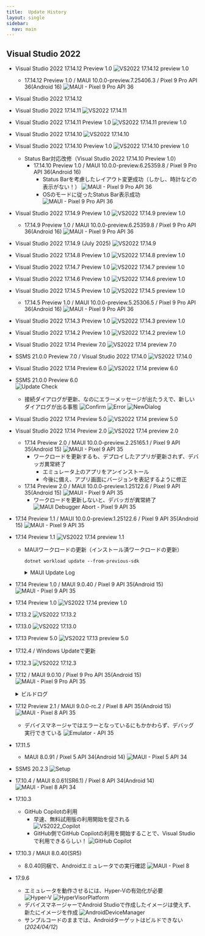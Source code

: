 ```yaml
---
title:  Update History
layout: single
sidebar:
  nav: main
---
```

##  Visual Studio 2022
  - Visual Studio 2022 17.14.12 Preview 1.0
    ![VS2022 17.14.12 preview 1.0](/images/VisualStudio/20250816_Update_VS2022_17.14.12_Preview1.0.png)
    - 17.14.12 Preview 1.0 / MAUI 10.0.0-preview.7.25406.3 / Pixel 9 Pro API 36(Android 16)
      ![MAUI - Pixel 9 Pro API 36](/images/VisualStudio/20250816_VS2022_17.14.12_Preview1.0_MAUI10.0.0preview7_Android16.png)
  - Visual Studio 2022 17.14.12
  - Visual Studio 2022 17.14.11
    ![VS2022 17.14.11](/images/VisualStudio/20250809_Update_VS2022_17.14.11.png)
  - Visual Studio 2022 17.14.11 Preview 1.0
    ![VS2022 17.14.11 preview 1.0](/images/VisualStudio/20250807_Update_VS2022_17.14.11_Preview1.0.png)
  - Visual Studio 2022 17.14.10
    ![VS2022 17.14.10](/images/VisualStudio/20250802_Update_VS2022_17.14.10.png)
  - Visual Studio 2022 17.14.10 Preview 1.0
    ![VS2022 17.14.10 preview 1.0](/images/VisualStudio/20250802_Update_VS2022_17.14.10_Preview1.0.png)
    - Status Bar対応改修（Visual Studio 2022 17.14.10 Preview 1.0）
      - 17.14.10 Preview 1.0 / MAUI 10.0.0-preview.6.25359.8 / Pixel 9 Pro API 36(Android 16)
        - Status Barを考慮したレイアウト変更成功（しかし、時計などの表示がない！）
          ![MAUI - Pixel 9 Pro API 36](/images/VisualStudio/20250802_VS2022_17.14.10_Preview1.0_MAUI10.0.0preview6_Android16.png)
        - OSのモードに従ったStatus Bar表示成功
          ![MAUI - Pixel 9 Pro API 36](/images/VisualStudio/20250802_VS2022_17.14.10_Preview1.0_MAUI10.0.0preview6_Android16_2.png)
  - Visual Studio 2022 17.14.9 Preview 1.0
    ![VS2022 17.14.9 preview 1.0](/images/VisualStudio/20250727_Update_VS2022_17.14.9_Preview1.0.png)
    - 17.14.9 Preview 1.0 / MAUI 10.0.0-preview.6.25359.8 / Pixel 9 Pro API 36(Android 16)
      ![MAUI - Pixel 9 Pro API 36](/images/VisualStudio/20250727_VS2022_17.14.9_Preview1.0_MAUI10.0.0preview6_Android16.png)
  - Visual Studio 2022 17.14.9 (July 2025)
    ![VS2022 17.14.9](/images/VisualStudio/20250716_Update_VS2022_17.14.9.png)
  - Visual Studio 2022 17.14.8 Preview 1.0
    ![VS2022 17.14.8 preview 1.0](/images/VisualStudio/20250712_Update_VS2022_17.14.8_Preview1.0.png)
  - Visual Studio 2022 17.14.7 Preview 1.0
    ![VS2022 17.14.7 preview 1.0](/images/VisualStudio/20250624_Update_VS2022_17.14.7_Preview1.0.png)
  - Visual Studio 2022 17.14.6 Preview 1.0
    ![VS2022 17.14.6 preview 1.0](/images/VisualStudio/20250621_Update_VS2022_17.14.6_Preview1.0.png)
  - Visual Studio 2022 17.14.5 Preview 1.0
    ![VS2022 17.14.5 preview 1.0](/images/VisualStudio/20250611_Update_VS2022_17.14.5_Preview1.0.png)
    - 17.14.5 Preview 1.0 / MAUI 10.0.0-preview.5.25306.5 / Pixel 9 Pro API 36(Android 16)
      ![MAUI - Pixel 9 Pro API 36](/images/VisualStudio/20250612_VS2022_17.14.5_Preview1.0_MAUI10.0.0preview5_Android16.png)
  - Visual Studio 2022 17.14.3 Preview 1.0
    ![VS2022 17.14.3 preview 1.0](/images/VisualStudio/20250529_Update_VS2022_17.14.3_Preview1.0.png)
  - Visual Studio 2022 17.14.2 Preview 1.0
    ![VS2022 17.14.2 preview 1.0](/images/VisualStudio/20250525_Update_VS2022_17.14.2_Preview1.0.png)
  - Visual Studio 2022 17.14 Preview 7.0
    ![VS2022 17.14 preview 7.0](/images/VisualStudio/20250517_Update_VS2022_17.14_Preview7.0.png)
  - SSMS 21.0.0 Preview 7.0 / Visual Studio 2022 17.14.0
    ![VS2022 17.14.0](/images/VisualStudio/20250514_Update_VS2022_17.14_SSMS21.0.0_Preview7.0.png)
  - Visual Studio 2022 17.14 Preview 6.0
    ![VS2022 17.14 preview 6.0](/images/VisualStudio/20250510_Update_VS2022_17.14_Preview6.0.png)
  - SSMS 21.0.0 Preview 6.0 <BR />
    ![Update Check](/images/Database/20250423_SSMS21.0.0_Preview6.0.png)
    - 接続ダイアログが更新、なのにエラーメッセージが出たうえで、新しいダイアログが出る事態
      ![Confirm](/images/Database/20250427_SSMS21.0.0_Preview6.0_Confirm.png)
      ![Error](/images/Database/20250427_SSMS21.0.0_Preview6.0_Error.png)
      ![NewDialog](/images/Database/20250427_SSMS21.0.0_Preview6.0_New_ConnectionDialog.png)
  - Visual Studio 2022 17.14 Preview 5.0
    ![VS2022 17.14 preview 5.0](/images/VisualStudio/20250501_Update_VS2022_17.14_Preview5.0.png)
  - Visual Studio 2022 17.14 Preview 2.0
    ![VS2022 17.14 preview 2.0](/images/VisualStudio/20250313_Update_VS2022_17.14_Preview2.0.png)
    - 17.14 Preview 2.0 / MAUI 10.0.0-preview.2.25165.1 / Pixel 9 API 35(Android 15)
      ![MAUI - Pixel 9 API 35](/images/VisualStudio/20250324_VS2022_17.14_Preview2.0_MAUI10.0.0preview2_Android15.png)
      - ワークロードを更新するも、デプロイしたアプリが更新されず、デバッガ異常終了
        - エミュレータ上のアプリをアンインストール
        - 今後に備え、アプリ画面にバージョンを表記するように修正
    - 17.14 Preview 2.0 / MAUI 10.0.0-preview.1.25122.6 / Pixel 9 API 35(Android 15)
      ![MAUI - Pixel 9 API 35](/images/VisualStudio/20250313_VS2022_17.14_Preview2.0_MAUI10.0.0preview1_Android15.png)
      - ワークロードを更新しないと、デバッガが異常終了
        ![MAUI Debugger Abort - Pixel 9 API 35](/images/VisualStudio/20250313_VS2022_17.14_Preview2.0_MAUI10.0.0preview1_Android15_NG.png)
  - 17.14 Preview 1.1 / MAUI 10.0.0-preview.1.25122.6 / Pixel 9 API 35(Android 15)
    ![MAUI - Pixel 9 API 35](/images/VisualStudio/20250227_VS2022_17.14_Preview1.1_MAUI10.0.0preview1_Android15.png)
  - 17.14 Preview 1.1
    ![VS2022 17.14 preview 1.1](/images/VisualStudio/20250227_Update_VS2022_17.14_Preview1.1.png)
    - MAUIワークロードの更新（インストール済ワークロードの更新）
      ```
      dotnet workload update --from-previous-sdk
      ```
      <details>
      <summary>
      MAUI Update Log
      </summary>

      ```

      .NET 10.0 へようこそ!
      ---------------------
      SDK バージョン: 10.0.100-preview.1.25120.13

      テレメトリ
      ---------
      .NET ツールは、エクスペリエンスの向上のために利用状況データを収集します。データは Microsoft によって収集され、コミュニティと共有されます。テレメトリをオプトアウトするには、好みのシェルを使用して、DOTNET_CLI_TELEMETRY_OPTOUT 環境変数を '1' または 'true' に設定できます。

      .NET CLI ツールのテレメトリの詳細をご覧ください: https://aka.ms/dotnet-cli-telemetry

      ----------------
      ASP.NET Core HTTPS 開発証明書をインストールしました。
      証明書を信頼するには、'dotnet dev-certs https --trust' を実行します
      HTTPS の詳細情報: https://aka.ms/dotnet-https

      ----------------
      最初のアプリを作成するには、https://aka.ms/dotnet-hello-world を参照してください
      最新情報については、https://aka.ms/dotnet-whats-new を参照してください
      ドキュメントを探すには、https://aka.ms/dotnet-docs を参照してください
      GitHub で問題の報告とソースの検索を行うには、https://github.com/dotnet/core を参照してください
      'dotnet --help' を使用して使用可能なコマンドを確認するか、https://aka.ms/dotnet-cli にアクセスしてください
      --------------------------------------------------------------------------------------

      広告マニフェスト microsoft.net.workload.emscripten.net7 を更新しました。
      広告マニフェスト microsoft.net.sdk.maui を更新しました。
      広告マニフェスト microsoft.net.workload.emscripten.net6 を更新しました。
      広告マニフェスト microsoft.net.sdk.android を更新しました。
      広告マニフェスト microsoft.net.workload.emscripten.current を更新しました。
      広告マニフェスト microsoft.net.workload.mono.toolchain.current を更新しました。
      広告マニフェスト microsoft.net.workload.emscripten.net9 を更新しました。
      広告マニフェスト microsoft.net.sdk.macos を更新しました。
      広告マニフェスト microsoft.net.workload.mono.toolchain.net7 を更新しました。
      広告マニフェスト microsoft.net.sdk.maccatalyst を更新しました。
      広告マニフェスト microsoft.net.workload.mono.toolchain.net9 を更新しました。
      広告マニフェスト microsoft.net.workload.mono.toolchain.net6 を更新しました。
      広告マニフェスト microsoft.net.sdk.ios を更新しました。
      広告マニフェスト microsoft.net.sdk.tvos を更新しました。
      広告マニフェスト microsoft.net.workload.emscripten.net8 を更新しました。
      広告マニフェスト microsoft.net.sdk.aspire を更新しました。
      広告マニフェスト microsoft.net.workload.mono.toolchain.net8 を更新しました。
      Downloading microsoft.net.sdk.android.manifest-10.0.100-preview.1.msi.x64 (35.99.0-preview.1.140)
      microsoft.net.sdk.android.manifest-10.0.100-preview.1.msi.x64 をインストールしています ..... Done
      Downloading microsoft.net.sdk.ios.manifest-10.0.100-preview.1.msi.x64 (18.2.10322-net10-p1)
      microsoft.net.sdk.ios.manifest-10.0.100-preview.1.msi.x64 をインストールしています .... Done
      Downloading microsoft.net.sdk.maccatalyst.manifest-10.0.100-preview.1.msi.x64 (18.2.10322-net10-p1)
      microsoft.net.sdk.maccatalyst.manifest-10.0.100-preview.1.msi.x64 をインストールしています ..... Done
      Downloading microsoft.net.sdk.macos.manifest-10.0.100-preview.1.msi.x64 (15.2.10322-net10-p1)
      microsoft.net.sdk.macos.manifest-10.0.100-preview.1.msi.x64 をインストールしています ..... Done
      Downloading microsoft.net.sdk.maui.manifest-10.0.100-preview.1.msi.x64 (10.0.0-preview.1.25122.6)
      microsoft.net.sdk.maui.manifest-10.0.100-preview.1.msi.x64 をインストールしています ..... Done
      Downloading microsoft.net.sdk.tvos.manifest-10.0.100-preview.1.msi.x64 (18.2.10322-net10-p1)
      microsoft.net.sdk.tvos.manifest-10.0.100-preview.1.msi.x64 をインストールしています ..... Done
      Downloading Microsoft.Android.Sdk.Windows.Msi.x64 (35.99.0-preview.1.140)
      Microsoft.Android.Sdk.Windows.Msi.x64 をインストールしています ................ Done
      Downloading Microsoft.Android.Ref.35.Msi.x64 (35.99.0-preview.1.140)
      Microsoft.Android.Ref.35.Msi.x64 をインストールしています ...... Done
      Downloading Microsoft.Android.Runtime.Mono.35.android-arm.Msi.x64 (35.99.0-preview.1.140)
      Microsoft.Android.Runtime.Mono.35.android-arm.Msi.x64 をインストールしています ....... Done
      Downloading Microsoft.Android.Runtime.Mono.35.android-arm64.Msi.x64 (35.99.0-preview.1.140)
      Microsoft.Android.Runtime.Mono.35.android-arm64.Msi.x64 をインストールしています ....... Done
      Downloading Microsoft.Android.Runtime.Mono.35.android-x86.Msi.x64 (35.99.0-preview.1.140)
      Microsoft.Android.Runtime.Mono.35.android-x86.Msi.x64 をインストールしています ....... Done
      Downloading Microsoft.Android.Runtime.Mono.35.android-x64.Msi.x64 (35.99.0-preview.1.140)
      Microsoft.Android.Runtime.Mono.35.android-x64.Msi.x64 をインストールしています ...... Done
      Downloading Microsoft.Android.Templates.Msi.x64 (35.99.0-preview.1.140)
      Microsoft.Android.Templates.Msi.x64 をインストールしています ..... Done
      Downloading Microsoft.NETCore.App.Runtime.Mono.android-arm.Msi.x64 (9.0.0)
      Microsoft.NETCore.App.Runtime.Mono.android-arm.Msi.x64 をインストールしています ........ Done
      Downloading Microsoft.NETCore.App.Runtime.Mono.android-arm64.Msi.x64 (9.0.0)
      Microsoft.NETCore.App.Runtime.Mono.android-arm64.Msi.x64 をインストールしています ......... Done
      Downloading Microsoft.NETCore.App.Runtime.Mono.android-x64.Msi.x64 (9.0.0)
      Microsoft.NETCore.App.Runtime.Mono.android-x64.Msi.x64 をインストールしています ........ Done
      Downloading Microsoft.NETCore.App.Runtime.Mono.android-x86.Msi.x64 (9.0.0)
      Microsoft.NETCore.App.Runtime.Mono.android-x86.Msi.x64 をインストールしています ........ Done
      Downloading Microsoft.NET.Runtime.MonoAOTCompiler.Task.Msi.x64 (9.0.0)
      Microsoft.NET.Runtime.MonoAOTCompiler.Task.Msi.x64 をインストールしています ..... Done
      Downloading Microsoft.NET.Runtime.MonoTargets.Sdk.Msi.x64 (9.0.0)
      Microsoft.NET.Runtime.MonoTargets.Sdk.Msi.x64 をインストールしています ..... Done
      Downloading Microsoft.NETCore.App.Runtime.AOT.win-x64.Cross.android-x86.Msi.x64 (9.0.0)
      Microsoft.NETCore.App.Runtime.AOT.win-x64.Cross.android-x86.Msi.x64 をインストールしています ........ Done
      Downloading Microsoft.NETCore.App.Runtime.AOT.win-x64.Cross.android-x64.Msi.x64 (9.0.0)
      Microsoft.NETCore.App.Runtime.AOT.win-x64.Cross.android-x64.Msi.x64 をインストールしています ....... Done
      Downloading Microsoft.NETCore.App.Runtime.AOT.win-x64.Cross.android-arm.Msi.x64 (9.0.0)
      Microsoft.NETCore.App.Runtime.AOT.win-x64.Cross.android-arm.Msi.x64 をインストールしています ....... Done
      Downloading Microsoft.NETCore.App.Runtime.AOT.win-x64.Cross.android-arm64.Msi.x64 (9.0.0)
      Microsoft.NETCore.App.Runtime.AOT.win-x64.Cross.android-arm64.Msi.x64 をインストールしています ....... Done
      Downloading Microsoft.NETCore.App.Runtime.Mono.android-arm.Msi.x64 (10.0.0-preview.1.25080.5)
      Microsoft.NETCore.App.Runtime.Mono.android-arm.Msi.x64 をインストールしています ......... Done
      Downloading Microsoft.NETCore.App.Runtime.Mono.android-arm64.Msi.x64 (10.0.0-preview.1.25080.5)
      Microsoft.NETCore.App.Runtime.Mono.android-arm64.Msi.x64 をインストールしています ......... Done
      Downloading Microsoft.NETCore.App.Runtime.Mono.android-x64.Msi.x64 (10.0.0-preview.1.25080.5)
      Microsoft.NETCore.App.Runtime.Mono.android-x64.Msi.x64 をインストールしています ......... Done
      Downloading Microsoft.NETCore.App.Runtime.Mono.android-x86.Msi.x64 (10.0.0-preview.1.25080.5)
      Microsoft.NETCore.App.Runtime.Mono.android-x86.Msi.x64 をインストールしています ........ Done
      Downloading Microsoft.NET.Runtime.MonoAOTCompiler.Task.Msi.x64 (10.0.0-preview.1.25080.5)
      Microsoft.NET.Runtime.MonoAOTCompiler.Task.Msi.x64 をインストールしています ..... Done
      Downloading Microsoft.NET.Runtime.MonoTargets.Sdk.Msi.x64 (10.0.0-preview.1.25080.5)
      Microsoft.NET.Runtime.MonoTargets.Sdk.Msi.x64 をインストールしています ..... Done
      Downloading Microsoft.NETCore.App.Runtime.AOT.win-x64.Cross.android-x86.Msi.x64 (10.0.0-preview.1.25080.5)
      Microsoft.NETCore.App.Runtime.AOT.win-x64.Cross.android-x86.Msi.x64 をインストールしています ....... Done
      Downloading Microsoft.NETCore.App.Runtime.AOT.win-x64.Cross.android-x64.Msi.x64 (10.0.0-preview.1.25080.5)
      Microsoft.NETCore.App.Runtime.AOT.win-x64.Cross.android-x64.Msi.x64 をインストールしています ....... Done
      Downloading Microsoft.NETCore.App.Runtime.AOT.win-x64.Cross.android-arm.Msi.x64 (10.0.0-preview.1.25080.5)
      Microsoft.NETCore.App.Runtime.AOT.win-x64.Cross.android-arm.Msi.x64 をインストールしています ....... Done
      Downloading Microsoft.NETCore.App.Runtime.AOT.win-x64.Cross.android-arm64.Msi.x64 (10.0.0-preview.1.25080.5)
      Microsoft.NETCore.App.Runtime.AOT.win-x64.Cross.android-arm64.Msi.x64 をインストールしています ....... Done
      Downloading Microsoft.iOS.Sdk.net10.0_18.2.Msi.x64 (18.2.10322-net10-p1)
      Microsoft.iOS.Sdk.net10.0_18.2.Msi.x64 をインストールしています ......... Done
      Downloading Microsoft.iOS.Sdk.net8.0_18.0.Msi.x64 (18.0.8314)
      Microsoft.iOS.Sdk.net8.0_18.0.Msi.x64 をインストールしています ........ Done
      Downloading Microsoft.iOS.Windows.Sdk.net10.0_18.2.Msi.x64 (18.2.10322-net10-p1)
      Microsoft.iOS.Windows.Sdk.net10.0_18.2.Msi.x64 をインストールしています ........ Done
      Downloading Microsoft.iOS.Windows.Sdk.net8.0_18.0.Msi.x64 (18.0.8314)
      Microsoft.iOS.Windows.Sdk.net8.0_18.0.Msi.x64 をインストールしています ......... Done
      Downloading Microsoft.iOS.Ref.net10.0_18.2.Msi.x64 (18.2.10322-net10-p1)
      Microsoft.iOS.Ref.net10.0_18.2.Msi.x64 をインストールしています ..... Done
      Downloading Microsoft.iOS.Runtime.ios-arm64.net10.0_18.2.Msi.x64 (18.2.10322-net10-p1)
      Microsoft.iOS.Runtime.ios-arm64.net10.0_18.2.Msi.x64 をインストールしています ....... Done
      Downloading Microsoft.iOS.Runtime.iossimulator-x64.net10.0_18.2.Msi.x64 (18.2.10322-net10-p1)
      Microsoft.iOS.Runtime.iossimulator-x64.net10.0_18.2.Msi.x64 をインストールしています ....... Done
      Downloading Microsoft.iOS.Runtime.iossimulator-arm64.net10.0_18.2.Msi.x64 (18.2.10322-net10-p1)
      Microsoft.iOS.Runtime.iossimulator-arm64.net10.0_18.2.Msi.x64 をインストールしています ....... Done
      Downloading Microsoft.iOS.Templates.Msi.x64 (18.2.10322-net10-p1)
      Microsoft.iOS.Templates.Msi.x64 をインストールしています ..... Done
      Downloading Microsoft.NETCore.App.Runtime.Mono.ios-arm64.Msi.x64 (10.0.0-preview.1.25080.5)
      Microsoft.NETCore.App.Runtime.Mono.ios-arm64.Msi.x64 をインストールしています ......... Done
      Downloading Microsoft.NETCore.App.Runtime.Mono.iossimulator-arm64.Msi.x64 (10.0.0-preview.1.25080.5)
      Microsoft.NETCore.App.Runtime.Mono.iossimulator-arm64.Msi.x64 をインストールしています ......... Done
      Downloading Microsoft.NETCore.App.Runtime.Mono.iossimulator-x64.Msi.x64 (10.0.0-preview.1.25080.5)
      Microsoft.NETCore.App.Runtime.Mono.iossimulator-x64.Msi.x64 をインストールしています ......... Done
      Downloading Microsoft.NETCore.App.Runtime.Mono.ios-arm64.Msi.x64 (8.0.8)
      Microsoft.NETCore.App.Runtime.Mono.ios-arm64.Msi.x64 をインストールしています .......... Done
      Downloading Microsoft.NETCore.App.Runtime.Mono.iossimulator-arm64.Msi.x64 (8.0.8)
      Microsoft.NETCore.App.Runtime.Mono.iossimulator-arm64.Msi.x64 をインストールしています ........... Done
      Downloading Microsoft.NETCore.App.Runtime.Mono.iossimulator-x64.Msi.x64 (8.0.8)
      Microsoft.NETCore.App.Runtime.Mono.iossimulator-x64.Msi.x64 をインストールしています ......... Done
      Downloading Microsoft.NET.Runtime.MonoAOTCompiler.Task.Msi.x64 (8.0.8)
      Microsoft.NET.Runtime.MonoAOTCompiler.Task.Msi.x64 をインストールしています ..... Done
      Downloading Microsoft.NET.Runtime.MonoTargets.Sdk.Msi.x64 (8.0.8)
      Microsoft.NET.Runtime.MonoTargets.Sdk.Msi.x64 をインストールしています ..... Done
      Downloading Microsoft.MacCatalyst.Sdk.net10.0_18.2.Msi.x64 (18.2.10322-net10-p1)
      Microsoft.MacCatalyst.Sdk.net10.0_18.2.Msi.x64 をインストールしています ...... Done
      Downloading Microsoft.MacCatalyst.Sdk.net8.0_18.0.Msi.x64 (18.0.8314)
      Microsoft.MacCatalyst.Sdk.net8.0_18.0.Msi.x64 をインストールしています ...... Done
      Downloading Microsoft.MacCatalyst.Ref.net10.0_18.2.Msi.x64 (18.2.10322-net10-p1)
      Microsoft.MacCatalyst.Ref.net10.0_18.2.Msi.x64 をインストールしています ..... Done
      Downloading Microsoft.MacCatalyst.Runtime.maccatalyst-x64.net10.0_18.2.Msi.x64 (18.2.10322-net10-p1)
      Microsoft.MacCatalyst.Runtime.maccatalyst-x64.net10.0_18.2.Msi.x64 をインストールしています ...... Done
      Downloading Microsoft.MacCatalyst.Runtime.maccatalyst-arm64.net10.0_18.2.Msi.x64 (18.2.10322-net10-p1)
      Microsoft.MacCatalyst.Runtime.maccatalyst-arm64.net10.0_18.2.Msi.x64 をインストールしています ....... Done
      Downloading Microsoft.MacCatalyst.Templates.Msi.x64 (18.2.10322-net10-p1)
      Microsoft.MacCatalyst.Templates.Msi.x64 をインストールしています .... Done
      Downloading Microsoft.NETCore.App.Runtime.Mono.maccatalyst-arm64.Msi.x64 (10.0.0-preview.1.25080.5)
      Microsoft.NETCore.App.Runtime.Mono.maccatalyst-arm64.Msi.x64 をインストールしています ......... Done
      Downloading Microsoft.NETCore.App.Runtime.Mono.maccatalyst-x64.Msi.x64 (10.0.0-preview.1.25080.5)
      Microsoft.NETCore.App.Runtime.Mono.maccatalyst-x64.Msi.x64 をインストールしています ......... Done
      Downloading Microsoft.NETCore.App.Runtime.Mono.maccatalyst-arm64.Msi.x64 (8.0.8)
      Microsoft.NETCore.App.Runtime.Mono.maccatalyst-arm64.Msi.x64 をインストールしています ......... Done
      Downloading Microsoft.NETCore.App.Runtime.Mono.maccatalyst-x64.Msi.x64 (8.0.8)
      Microsoft.NETCore.App.Runtime.Mono.maccatalyst-x64.Msi.x64 をインストールしています .......... Done
      Downloading Microsoft.Maui.Graphics.Win2D.WinUI.Desktop.Msi.x64 (10.0.0-preview.1.25122.6)
      Microsoft.Maui.Graphics.Win2D.WinUI.Desktop.Msi.x64 をインストールしています ..... Done
      Downloading Microsoft.AspNetCore.Components.WebView.Maui.Msi.x64 (10.0.0-preview.1.25122.6)
      Microsoft.AspNetCore.Components.WebView.Maui.Msi.x64 をインストールしています ..... Done
      Downloading Microsoft.Maui.Sdk.Msi.x64 (10.0.0-preview.1.25122.6)
      Microsoft.Maui.Sdk.Msi.x64 をインストールしています ..... Done
      Downloading Microsoft.Maui.Sdk.Msi.x64 (9.0.0)
      Microsoft.Maui.Sdk.Msi.x64 をインストールしています ..... Done
      Downloading Microsoft.Maui.Graphics.Msi.x64 (10.0.0-preview.1.25122.6)
      Microsoft.Maui.Graphics.Msi.x64 をインストールしています ..... Done
      Downloading Microsoft.Maui.Resizetizer.Msi.x64 (10.0.0-preview.1.25122.6)
      Microsoft.Maui.Resizetizer.Msi.x64 をインストールしています ...... Done
      Downloading Microsoft.Maui.Templates.net10.Msi.x64 (10.0.0-preview.1.25122.6)
      Microsoft.Maui.Templates.net10.Msi.x64 をインストールしています ..... Done
      Downloading Microsoft.Maui.Templates.net9.Msi.x64 (9.0.0)
      Microsoft.Maui.Templates.net9.Msi.x64 をインストールしています ..... Done
      Downloading Microsoft.Maui.Core.Msi.x64 (10.0.0-preview.1.25122.6)
      Microsoft.Maui.Core.Msi.x64 をインストールしています ..... Done
      Downloading Microsoft.Maui.Controls.Msi.x64 (10.0.0-preview.1.25122.6)
      Microsoft.Maui.Controls.Msi.x64 をインストールしています ..... Done
      Downloading Microsoft.Maui.Controls.Build.Tasks.Msi.x64 (10.0.0-preview.1.25122.6)
      Microsoft.Maui.Controls.Build.Tasks.Msi.x64 をインストールしています ..... Done
      Downloading Microsoft.Maui.Controls.Core.Msi.x64 (10.0.0-preview.1.25122.6)
      Microsoft.Maui.Controls.Core.Msi.x64 をインストールしています ..... Done
      Downloading Microsoft.Maui.Controls.Xaml.Msi.x64 (10.0.0-preview.1.25122.6)
      Microsoft.Maui.Controls.Xaml.Msi.x64 をインストールしています ..... Done
      Downloading Microsoft.Maui.Controls.Compatibility.Msi.x64 (10.0.0-preview.1.25122.6)
      Microsoft.Maui.Controls.Compatibility.Msi.x64 をインストールしています ..... Done
      Downloading Microsoft.Maui.Essentials.Msi.x64 (10.0.0-preview.1.25122.6)
      Microsoft.Maui.Essentials.Msi.x64 をインストールしています ..... Done
      Microsoft.NET.Sdk.iOS.Manifest-9.0.100.Msi.x64 を削除しています ..... Done
      Microsoft.NET.Sdk.MacCatalyst.Manifest-9.0.100.Msi.x64 を削除しています ..... Done
      Microsoft.NET.Sdk.macOS.Manifest-9.0.100.Msi.x64 を削除しています ..... Done
      Microsoft.NET.Sdk.tvOS.Manifest-9.0.100.Msi.x64 を削除しています ..... Done
      Microsoft.Android.Ref.35.Msi.x64 を削除しています ..... Done
      Microsoft.Android.Ref.35.Msi.x64 を削除しています ..... Done
      Microsoft.Android.Runtime.35.android-arm.Msi.x64 を削除しています ..... Done
      Microsoft.Android.Runtime.35.android-arm64.Msi.x64 を削除しています ..... Done
      Microsoft.Android.Runtime.35.android-x64.Msi.x64 を削除しています ..... Done
      Microsoft.Android.Runtime.35.android-x86.Msi.x64 を削除しています ..... Done
      Microsoft.Android.Runtime.Mono.35.android-arm.Msi.x64 を削除しています ..... Done
      Microsoft.Android.Runtime.Mono.35.android-arm64.Msi.x64 を削除しています ..... Done
      Microsoft.Android.Runtime.Mono.35.android-x64.Msi.x64 を削除しています ..... Done
      Microsoft.Android.Runtime.Mono.35.android-x86.Msi.x64 を削除しています ..... Done
      Microsoft.Android.Sdk.Windows.Msi.x64 を削除しています ......... Done
      Microsoft.Android.Sdk.Windows.Msi.x64 を削除しています .......... Done
      Microsoft.Android.Sdk.Windows.Msi.x64 を削除しています ........ Done
      Microsoft.Android.Templates.Msi.x64 を削除しています ..... Done
      Microsoft.Android.Templates.Msi.x64 を削除しています ..... Done
      Microsoft.AspNetCore.Components.WebView.Maui.Msi.x64 を削除しています ..... Done
      Microsoft.iOS.Ref.net10.0_18.2.Msi.x64 を削除しています ..... Done
      Microsoft.iOS.Ref.net9.0_18.2.Msi.x64 を削除しています ..... Done
      Microsoft.iOS.Runtime.ios-arm64.net10.0_18.2.Msi.x64 を削除しています ..... Done
      Microsoft.iOS.Runtime.ios-arm64.net9.0_18.2.Msi.x64 を削除しています ..... Done
      Microsoft.iOS.Runtime.iossimulator-arm64.net10.0_18.2.Msi.x64 を削除しています ..... Done
      Microsoft.iOS.Runtime.iossimulator-arm64.net9.0_18.2.Msi.x64 を削除しています ..... Done
      Microsoft.iOS.Runtime.iossimulator-x64.net10.0_18.2.Msi.x64 を削除しています ..... Done
      Microsoft.iOS.Runtime.iossimulator-x64.net9.0_18.2.Msi.x64 を削除しています ..... Done
      Microsoft.iOS.Sdk.net10.0_18.2.Msi.x64 を削除しています ....... Done
      Microsoft.iOS.Sdk.net8.0_18.0.Msi.x64 を削除しています ....... Done
      Microsoft.iOS.Sdk.net9.0_18.2.Msi.x64 を削除しています ........ Done
      Microsoft.iOS.Templates.Msi.x64 を削除しています ..... Done
      Microsoft.iOS.Templates.Msi.x64 を削除しています ..... Done
      Microsoft.iOS.Windows.Sdk.net10.0_18.2.Msi.x64 を削除しています ...... Done
      Microsoft.iOS.Windows.Sdk.net8.0_18.0.Msi.x64 を削除しています ....... Done
      Microsoft.iOS.Windows.Sdk.net9.0_18.2.Msi.x64 を削除しています ....... Done
      Microsoft.MacCatalyst.Ref.net10.0_18.2.Msi.x64 を削除しています ..... Done
      Microsoft.MacCatalyst.Ref.net9.0_18.2.Msi.x64 を削除しています ..... Done
      Microsoft.MacCatalyst.Runtime.maccatalyst-arm64.net10.0_18.2.Msi.x64 を削除しています ..... Done
      Microsoft.MacCatalyst.Runtime.maccatalyst-arm64.net9.0_18.2.Msi.x64 を削除しています ..... Done
      Microsoft.MacCatalyst.Runtime.maccatalyst-x64.net10.0_18.2.Msi.x64 を削除しています ..... Done
      Microsoft.MacCatalyst.Runtime.maccatalyst-x64.net9.0_18.2.Msi.x64 を削除しています ..... Done
      Microsoft.MacCatalyst.Sdk.net10.0_18.2.Msi.x64 を削除しています ...... Done
      Microsoft.MacCatalyst.Sdk.net8.0_18.0.Msi.x64 を削除しています ..... Done
      Microsoft.MacCatalyst.Sdk.net9.0_18.2.Msi.x64 を削除しています ....... Done
      Microsoft.MacCatalyst.Templates.Msi.x64 を削除しています .... Done
      Microsoft.MacCatalyst.Templates.Msi.x64 を削除しています ..... Done
      Microsoft.Maui.Controls.Msi.x64 を削除しています .... Done
      Microsoft.Maui.Controls.Build.Tasks.Msi.x64 を削除しています ..... Done
      Microsoft.Maui.Controls.Compatibility.Msi.x64 を削除しています ..... Done
      Microsoft.Maui.Controls.Core.Msi.x64 を削除しています .... Done
      Microsoft.Maui.Controls.Xaml.Msi.x64 を削除しています .... Done
      Microsoft.Maui.Core.Msi.x64 を削除しています .... Done
      Microsoft.Maui.Essentials.Msi.x64 を削除しています .... Done
      Microsoft.Maui.Graphics.Msi.x64 を削除しています ..... Done
      Microsoft.Maui.Graphics.Win2D.WinUI.Desktop.Msi.x64 を削除しています .... Done
      Microsoft.Maui.Resizetizer.Msi.x64 を削除しています ..... Done
      Microsoft.Maui.Sdk.Msi.x64 を削除しています ..... Done
      Microsoft.Maui.Sdk.Msi.x64 を削除しています ..... Done
      Microsoft.Maui.Templates.net10.Msi.x64 を削除しています ..... Done
      Microsoft.Maui.Templates.net9.Msi.x64 を削除しています .... Done
      Microsoft.NET.Runtime.MonoAOTCompiler.Task.Msi.x64 を削除しています ..... Done
      Microsoft.NET.Runtime.MonoAOTCompiler.Task.Msi.x64 を削除しています ..... Done
      Microsoft.NET.Runtime.MonoAOTCompiler.Task.Msi.x64 を削除しています ..... Done
      Microsoft.NET.Runtime.MonoAOTCompiler.Task.Msi.x64 を削除しています ..... Done
      Microsoft.NET.Runtime.MonoAOTCompiler.Task.Msi.x64 を削除しています ..... Done
      Microsoft.NET.Runtime.MonoTargets.Sdk.Msi.x64 を削除しています ..... Done
      Microsoft.NET.Runtime.MonoTargets.Sdk.Msi.x64 を削除しています ..... Done
      Microsoft.NET.Runtime.MonoTargets.Sdk.Msi.x64 を削除しています ..... Done
      Microsoft.NET.Runtime.MonoTargets.Sdk.Msi.x64 を削除しています ..... Done
      Microsoft.NET.Runtime.MonoTargets.Sdk.Msi.x64 を削除しています ..... Done
      Microsoft.NETCore.App.Runtime.AOT.win-x64.Cross.android-arm.Msi.x64 を削除しています ..... Done
      Microsoft.NETCore.App.Runtime.AOT.win-x64.Cross.android-arm.Msi.x64 を削除しています ..... Done
      Microsoft.NETCore.App.Runtime.AOT.win-x64.Cross.android-arm.Msi.x64 を削除しています ..... Done
      Microsoft.NETCore.App.Runtime.AOT.win-x64.Cross.android-arm.Msi.x64 を削除しています ..... Done
      Microsoft.NETCore.App.Runtime.AOT.win-x64.Cross.android-arm64.Msi.x64 を削除しています ..... Done
      Microsoft.NETCore.App.Runtime.AOT.win-x64.Cross.android-arm64.Msi.x64 を削除しています ..... Done
      Microsoft.NETCore.App.Runtime.AOT.win-x64.Cross.android-arm64.Msi.x64 を削除しています ..... Done
      Microsoft.NETCore.App.Runtime.AOT.win-x64.Cross.android-arm64.Msi.x64 を削除しています ..... Done
      Microsoft.NETCore.App.Runtime.AOT.win-x64.Cross.android-x64.Msi.x64 を削除しています .... Done
      Microsoft.NETCore.App.Runtime.AOT.win-x64.Cross.android-x64.Msi.x64 を削除しています ..... Done
      Microsoft.NETCore.App.Runtime.AOT.win-x64.Cross.android-x64.Msi.x64 を削除しています ..... Done
      Microsoft.NETCore.App.Runtime.AOT.win-x64.Cross.android-x64.Msi.x64 を削除しています ..... Done
      Microsoft.NETCore.App.Runtime.AOT.win-x64.Cross.android-x86.Msi.x64 を削除しています .... Done
      Microsoft.NETCore.App.Runtime.AOT.win-x64.Cross.android-x86.Msi.x64 を削除しています ..... Done
      Microsoft.NETCore.App.Runtime.AOT.win-x64.Cross.android-x86.Msi.x64 を削除しています .... Done
      Microsoft.NETCore.App.Runtime.AOT.win-x64.Cross.android-x86.Msi.x64 を削除しています ..... Done
      Microsoft.NETCore.App.Runtime.Mono.android-arm.Msi.x64 を削除しています ......... Done
      Microsoft.NETCore.App.Runtime.Mono.android-arm.Msi.x64 を削除しています ......... Done
      Microsoft.NETCore.App.Runtime.Mono.android-arm.Msi.x64 を削除しています ........ Done
      Microsoft.NETCore.App.Runtime.Mono.android-arm.Msi.x64 を削除しています ........ Done
      Microsoft.NETCore.App.Runtime.Mono.android-arm64.Msi.x64 を削除しています ........ Done
      Microsoft.NETCore.App.Runtime.Mono.android-arm64.Msi.x64 を削除しています ........ Done
      Microsoft.NETCore.App.Runtime.Mono.android-arm64.Msi.x64 を削除しています ........ Done
      Microsoft.NETCore.App.Runtime.Mono.android-arm64.Msi.x64 を削除しています .......... Done
      Microsoft.NETCore.App.Runtime.Mono.android-x64.Msi.x64 を削除しています ........ Done
      Microsoft.NETCore.App.Runtime.Mono.android-x64.Msi.x64 を削除しています ......... Done
      Microsoft.NETCore.App.Runtime.Mono.android-x64.Msi.x64 を削除しています .......... Done
      Microsoft.NETCore.App.Runtime.Mono.android-x64.Msi.x64 を削除しています ......... Done
      Microsoft.NETCore.App.Runtime.Mono.android-x86.Msi.x64 を削除しています ........ Done
      Microsoft.NETCore.App.Runtime.Mono.android-x86.Msi.x64 を削除しています ........ Done
      Microsoft.NETCore.App.Runtime.Mono.android-x86.Msi.x64 を削除しています ........... Done
      Microsoft.NETCore.App.Runtime.Mono.android-x86.Msi.x64 を削除しています ........... Done
      Microsoft.NETCore.App.Runtime.Mono.ios-arm64.Msi.x64 を削除しています ......... Done
      Microsoft.NETCore.App.Runtime.Mono.ios-arm64.Msi.x64 を削除しています .......... Done
      Microsoft.NETCore.App.Runtime.Mono.ios-arm64.Msi.x64 を削除しています ......... Done
      Microsoft.NETCore.App.Runtime.Mono.ios-arm64.Msi.x64 を削除しています ........... Done
      Microsoft.NETCore.App.Runtime.Mono.iossimulator-arm64.Msi.x64 を削除しています .......... Done
      Microsoft.NETCore.App.Runtime.Mono.iossimulator-arm64.Msi.x64 を削除しています ......... Done
      Microsoft.NETCore.App.Runtime.Mono.iossimulator-arm64.Msi.x64 を削除しています .......... Done
      Microsoft.NETCore.App.Runtime.Mono.iossimulator-arm64.Msi.x64 を削除しています ......... Done
      Microsoft.NETCore.App.Runtime.Mono.iossimulator-x64.Msi.x64 を削除しています ........ Done
      Microsoft.NETCore.App.Runtime.Mono.iossimulator-x64.Msi.x64 を削除しています .......... Done
      Microsoft.NETCore.App.Runtime.Mono.iossimulator-x64.Msi.x64 を削除しています ........... Done
      Microsoft.NETCore.App.Runtime.Mono.iossimulator-x64.Msi.x64 を削除しています .......... Done
      Microsoft.NETCore.App.Runtime.Mono.maccatalyst-arm64.Msi.x64 を削除しています ......... Done
      Microsoft.NETCore.App.Runtime.Mono.maccatalyst-arm64.Msi.x64 を削除しています .......... Done
      Microsoft.NETCore.App.Runtime.Mono.maccatalyst-arm64.Msi.x64 を削除しています .......... Done
      Microsoft.NETCore.App.Runtime.Mono.maccatalyst-arm64.Msi.x64 を削除しています ......... Done
      Microsoft.NETCore.App.Runtime.Mono.maccatalyst-x64.Msi.x64 を削除しています ......... Done
      Microsoft.NETCore.App.Runtime.Mono.maccatalyst-x64.Msi.x64 を削除しています ........ Done
      Microsoft.NETCore.App.Runtime.Mono.maccatalyst-x64.Msi.x64 を削除しています ........ Done
      Microsoft.NETCore.App.Runtime.Mono.maccatalyst-x64.Msi.x64 を削除しています ........ Done

      ワークロード android ios maccatalyst maui-windows が正常に更新されました。
      ```

      </details>

  - 17.14 Preview 1.0 / MAUI 9.0.40 / Pixel 9 API 35(Android 15)
    ![MAUI - Pixel 9 API 35](/images/VisualStudio/20250212_VS2022_17.14_Preview1.0_MAUI9.0.40_Android15.png)
  - 17.14 Preview 1.0
    ![VS2022 17.14 preview 1.0](/images/VisualStudio/20250212_Update_VS2022_17.14_Preview1.0.png)
  - 17.13.2
    ![VS2022 17.13.2](/images/VisualStudio/20250302_Update_VS2022_17.13.2.png)
  - 17.13.0
    ![VS2022 17.13.0](/images/VisualStudio/20250212_Update_VS2022_17.13.0.png)
  - 17.13 Preview 5.0
    ![VS2022 17.13 preview 5.0](/images/VisualStudio/20250205_Update_VS2022_17.13_Preview5.0.png)
  - 17.12.4 / Windows Updateで更新
  - 17.12.3
    ![VS2022 17.12.3](/images/VisualStudio/20241206_Update_VS2022_17.12.3.png)
  - 17.12 / MAUI 9.0.10 / Pixel 9 Pro API 35(Android 15)
    ![MAUI - Pixel 9 Pro API 35](/images/VisualStudio/20241117_VS2022_17.12_MAUI9.0.10_Android15.png)
    <details>
    <summary>ビルドログ</summary>

    ```
    18:43 でビルドが開始されました...
    1>------ ビルド開始: プロジェクト: MauiApp9, 構成: Debug Any CPU ------
    1>ビルドの速度を上げるために、アナライザーをスキップしています。'ビルド' または '再ビルド' コマンドを実行してアナライザーを実行できます。
    1>Including assemblies for Hot Reload support
    1>MauiApp9 -> D:\Repository\Weekend_Programming\net\MAUI\MauiApp9\MauiApp9\bin\Debug\net9.0-android\MauiApp9.dll
    2>------ 配置開始: プロジェクト: MauiApp9, 構成: Debug Any CPU ------
    2>Pixel_9_Pro_API_35 に対する配置を開始しています...
    2>エミュレーターの準備ができるまで待機しています...
    2>Pixel_9_Pro_API_35 に配置しています...
    ビルドを開始しました。
    プロジェクト "MauiApp9.csproj" (Install ターゲット):
    指定された RuntimeIdentifier 'android-arm64' で利用できるアプリケーション ホストはありません。
    指定された RuntimeIdentifier 'android-x64' で利用できるアプリケーション ホストはありません。
    Found Java SDK version 17.0.12.
    Looking for Android NDK...
    Looking for Android SDK...
    Found Xamarin.Android 13.2.99.932
    MonoAndroid Tools: C:\Program Files\dotnet\packs\Microsoft.Android.Sdk.Windows\35.0.7\tools\
    Android Platform API level: 35
    TargetFrameworkVersion: v9.0
    Android NDK: 
    Android SDK: C:\Program Files (x86)\Android\android-sdk\
    Android SDK Build Tools: C:\Program Files (x86)\Android\android-sdk\build-tools\35.0.0\
    Java SDK: C:\Program Files (x86)\Android\openjdk\jdk-17.0.12\
    Application Java class: android.app.Application
    _OuterIntermediateOutputPath: 
    IntermediateOutputPath: obj\Debug
    et9.0-android\
    "obj\Debug
    et9.0-android\staticwebassets.references.upToDateCheck.txt" の 'WriteOnlyWhenDifferent' 属性は、'Overwrite="true"' の場合にのみ有効になります。
    すべての出力ファイルが入力ファイルに対して最新なので、ターゲット "_ProcessScopedCssFiles" を省略します。
    Accepted compressed asset 'D:\Repository\Weekend_Programming
    et\MAUI\MauiApp9\MauiApp9\obj\Debug
    et9.0-android\compressed\quqdvlarqf-e5tk7yf482.gz' for 'D:\Repository\Weekend_Programming
    et\MAUI\MauiApp9\MauiApp9\wwwroot\css\app.css'.
    Accepted compressed asset 'D:\Repository\Weekend_Programming
    et\MAUI\MauiApp9\MauiApp9\obj\Debug
    et9.0-android\compressed\7ezkn64cgu-6gzpyzhau4.gz' for 'D:\Repository\Weekend_Programming
    et\MAUI\MauiApp9\MauiApp9\wwwroot\css\bootstrap\bootstrap.min.css'.
    Accepted compressed asset 'D:\Repository\Weekend_Programming
    et\MAUI\MauiApp9\MauiApp9\obj\Debug
    et9.0-android\compressed\w1cn9yk6jz-8inm30yfxf.gz' for 'D:\Repository\Weekend_Programming
    et\MAUI\MauiApp9\MauiApp9\wwwroot\css\bootstrap\bootstrap.min.css.map'.
    Accepted compressed asset 'D:\Repository\Weekend_Programming
    et\MAUI\MauiApp9\MauiApp9\obj\Debug
    et9.0-android\compressed\09ivkjf474-knq8i9ludi.gz' for 'D:\Repository\Weekend_Programming
    et\MAUI\MauiApp9\MauiApp9\wwwroot\index.html'.
    Accepted compressed asset 'D:\Repository\Weekend_Programming
    et\MAUI\MauiApp9\MauiApp9\obj\Debug
    et9.0-android\compressed\at5bgn53p2-u4z5qnisnb.gz' for 'D:\Repository\Weekend_Programming
    et\MAUI\MauiApp9\MauiApp9\obj\Debug
    et9.0-android\scopedcss\bundle\MauiApp9.styles.css'.
    Accepted compressed asset 'D:\Repository\Weekend_Programming
    et\MAUI\MauiApp9\MauiApp9\obj\Debug
    et9.0-android\compressed\tshj81g4um-u4z5qnisnb.gz' for 'D:\Repository\Weekend_Programming
    et\MAUI\MauiApp9\MauiApp9\obj\Debug
    et9.0-android\scopedcss\projectbundle\MauiApp9.bundle.scp.css'.
    Resolved 6 compressed assets for 6 candidate assets.
    Processing compressed asset: D:\Repository\Weekend_Programming
    et\MAUI\MauiApp9\MauiApp9\obj\Debug
    et9.0-android\compressed\quqdvlarqf-e5tk7yf482.gz
    Processing compressed asset: D:\Repository\Weekend_Programming
    et\MAUI\MauiApp9\MauiApp9\obj\Debug
    et9.0-android\compressed\7ezkn64cgu-6gzpyzhau4.gz
    Processing compressed asset: D:\Repository\Weekend_Programming
    et\MAUI\MauiApp9\MauiApp9\obj\Debug
    et9.0-android\compressed\w1cn9yk6jz-8inm30yfxf.gz
    Processing compressed asset: D:\Repository\Weekend_Programming
    et\MAUI\MauiApp9\MauiApp9\obj\Debug
    et9.0-android\compressed\09ivkjf474-knq8i9ludi.gz
    Processing compressed asset: D:\Repository\Weekend_Programming
    et\MAUI\MauiApp9\MauiApp9\obj\Debug
    et9.0-android\compressed\at5bgn53p2-u4z5qnisnb.gz
    Processing compressed asset: D:\Repository\Weekend_Programming
    et\MAUI\MauiApp9\MauiApp9\obj\Debug
    et9.0-android\compressed\tshj81g4um-u4z5qnisnb.gz
    出力がないため、ターゲット "_BuildCopyStaticWebAssetsPreserveNewest" を省略しています。
    出力がないため、ターゲット "_BuildCopyStaticWebAssetsPreserveNewest" を省略しています。
    The asset 'D:\Repository\Weekend_Programming
    et\MAUI\MauiApp9\MauiApp9\obj\Debug
    et9.0-android\compressed\09ivkjf474-knq8i9ludi.gz' with related asset 'D:\Repository\Weekend_Programming
    et\MAUI\MauiApp9\MauiApp9\wwwroot\index.html' was detected as already compressed with format 'gzip'.
    The asset 'D:\Repository\Weekend_Programming
    et\MAUI\MauiApp9\MauiApp9\obj\Debug
    et9.0-android\compressed\7ezkn64cgu-6gzpyzhau4.gz' with related asset 'D:\Repository\Weekend_Programming
    et\MAUI\MauiApp9\MauiApp9\wwwroot\css\bootstrap\bootstrap.min.css' was detected as already compressed with format 'gzip'.
    The asset 'D:\Repository\Weekend_Programming
    et\MAUI\MauiApp9\MauiApp9\obj\Debug
    et9.0-android\compressed\at5bgn53p2-u4z5qnisnb.gz' with related asset 'D:\Repository\Weekend_Programming
    et\MAUI\MauiApp9\MauiApp9\obj\Debug
    et9.0-android\scopedcss\bundle\MauiApp9.styles.css' was detected as already compressed with format 'gzip'.
    The asset 'D:\Repository\Weekend_Programming
    et\MAUI\MauiApp9\MauiApp9\obj\Debug
    et9.0-android\compressed\quqdvlarqf-e5tk7yf482.gz' with related asset 'D:\Repository\Weekend_Programming
    et\MAUI\MauiApp9\MauiApp9\wwwroot\css\app.css' was detected as already compressed with format 'gzip'.
    The asset 'D:\Repository\Weekend_Programming
    et\MAUI\MauiApp9\MauiApp9\obj\Debug
    et9.0-android\compressed\tshj81g4um-u4z5qnisnb.gz' with related asset 'D:\Repository\Weekend_Programming
    et\MAUI\MauiApp9\MauiApp9\obj\Debug
    et9.0-android\scopedcss\projectbundle\MauiApp9.bundle.scp.css' was detected as already compressed with format 'gzip'.
    The asset 'D:\Repository\Weekend_Programming
    et\MAUI\MauiApp9\MauiApp9\obj\Debug
    et9.0-android\compressed\w1cn9yk6jz-8inm30yfxf.gz' with related asset 'D:\Repository\Weekend_Programming
    et\MAUI\MauiApp9\MauiApp9\wwwroot\css\bootstrap\bootstrap.min.css.map' was detected as already compressed with format 'gzip'.
    Ignoring asset 'D:\Repository\Weekend_Programming
    et\MAUI\MauiApp9\MauiApp9\obj\Debug
    et9.0-android\scopedcss\bundle\MauiApp9.styles.css' because it was already resolved with format 'gzip'.
    Ignoring asset 'D:\Repository\Weekend_Programming
    et\MAUI\MauiApp9\MauiApp9\obj\Debug
    et9.0-android\scopedcss\projectbundle\MauiApp9.bundle.scp.css' because it was already resolved with format 'gzip'.
    Ignoring asset 'D:\Repository\Weekend_Programming
    et\MAUI\MauiApp9\MauiApp9\wwwroot\css\app.css' because it was already resolved with format 'gzip'.
    Ignoring asset 'D:\Repository\Weekend_Programming
    et\MAUI\MauiApp9\MauiApp9\wwwroot\css\bootstrap\bootstrap.min.css' because it was already resolved with format 'gzip'.
    Ignoring asset 'D:\Repository\Weekend_Programming
    et\MAUI\MauiApp9\MauiApp9\wwwroot\css\bootstrap\bootstrap.min.css.map' because it was already resolved with format 'gzip'.
    Ignoring asset 'D:\Repository\Weekend_Programming
    et\MAUI\MauiApp9\MauiApp9\wwwroot\index.html' because it was already resolved with format 'gzip'.
    Accepted compressed asset 'D:\Repository\Weekend_Programming
    et\MAUI\MauiApp9\MauiApp9\obj\Debug
    et9.0-android\compressed\publish\at5bgn53p2-u4z5qnisnb.br' for 'D:\Repository\Weekend_Programming
    et\MAUI\MauiApp9\MauiApp9\obj\Debug
    et9.0-android\scopedcss\bundle\MauiApp9.styles.css'.
    Accepted compressed asset 'D:\Repository\Weekend_Programming
    et\MAUI\MauiApp9\MauiApp9\obj\Debug
    et9.0-android\compressed\publish\tshj81g4um-u4z5qnisnb.br' for 'D:\Repository\Weekend_Programming
    et\MAUI\MauiApp9\MauiApp9\obj\Debug
    et9.0-android\scopedcss\projectbundle\MauiApp9.bundle.scp.css'.
    Accepted compressed asset 'D:\Repository\Weekend_Programming
    et\MAUI\MauiApp9\MauiApp9\obj\Debug
    et9.0-android\compressed\publish\quqdvlarqf-e5tk7yf482.br' for 'D:\Repository\Weekend_Programming
    et\MAUI\MauiApp9\MauiApp9\wwwroot\css\app.css'.
    Accepted compressed asset 'D:\Repository\Weekend_Programming
    et\MAUI\MauiApp9\MauiApp9\obj\Debug
    et9.0-android\compressed\publish\7ezkn64cgu-6gzpyzhau4.br' for 'D:\Repository\Weekend_Programming
    et\MAUI\MauiApp9\MauiApp9\wwwroot\css\bootstrap\bootstrap.min.css'.
    Accepted compressed asset 'D:\Repository\Weekend_Programming
    et\MAUI\MauiApp9\MauiApp9\obj\Debug
    et9.0-android\compressed\publish\w1cn9yk6jz-8inm30yfxf.br' for 'D:\Repository\Weekend_Programming
    et\MAUI\MauiApp9\MauiApp9\wwwroot\css\bootstrap\bootstrap.min.css.map'.
    Accepted compressed asset 'D:\Repository\Weekend_Programming
    et\MAUI\MauiApp9\MauiApp9\obj\Debug
    et9.0-android\compressed\publish\09ivkjf474-knq8i9ludi.br' for 'D:\Repository\Weekend_Programming
    et\MAUI\MauiApp9\MauiApp9\wwwroot\index.html'.
    Resolved 6 compressed assets for 6 candidate assets.
    C:\Program Files\dotnet\dotnet.exe "C:\Program Files\dotnet\sdk\9.0.100\Sdks\Microsoft.NET.Sdk.StaticWebAssets\targets\..\tools
    et9.0\Microsoft.NET.Sdk.StaticWebAssets.Tool.dll" brotli

    Processing compressed asset: D:\Repository\Weekend_Programming
    et\MAUI\MauiApp9\MauiApp9\obj\Debug
    et9.0-android\compressed\09ivkjf474-knq8i9ludi.gz
    Processing compressed asset: D:\Repository\Weekend_Programming
    et\MAUI\MauiApp9\MauiApp9\obj\Debug
    et9.0-android\compressed\7ezkn64cgu-6gzpyzhau4.gz
    Processing compressed asset: D:\Repository\Weekend_Programming
    et\MAUI\MauiApp9\MauiApp9\obj\Debug
    et9.0-android\compressed\at5bgn53p2-u4z5qnisnb.gz
    Processing compressed asset: D:\Repository\Weekend_Programming
    et\MAUI\MauiApp9\MauiApp9\obj\Debug
    et9.0-android\compressed\quqdvlarqf-e5tk7yf482.gz
    Processing compressed asset: D:\Repository\Weekend_Programming
    et\MAUI\MauiApp9\MauiApp9\obj\Debug
    et9.0-android\compressed\tshj81g4um-u4z5qnisnb.gz
    Processing compressed asset: D:\Repository\Weekend_Programming
    et\MAUI\MauiApp9\MauiApp9\obj\Debug
    et9.0-android\compressed\w1cn9yk6jz-8inm30yfxf.gz
    Processing compressed asset: D:\Repository\Weekend_Programming
    et\MAUI\MauiApp9\MauiApp9\obj\Debug
    et9.0-android\compressed\publish\at5bgn53p2-u4z5qnisnb.br
    Processing compressed asset: D:\Repository\Weekend_Programming
    et\MAUI\MauiApp9\MauiApp9\obj\Debug
    et9.0-android\compressed\publish\tshj81g4um-u4z5qnisnb.br
    Processing compressed asset: D:\Repository\Weekend_Programming
    et\MAUI\MauiApp9\MauiApp9\obj\Debug
    et9.0-android\compressed\publish\quqdvlarqf-e5tk7yf482.br
    Processing compressed asset: D:\Repository\Weekend_Programming
    et\MAUI\MauiApp9\MauiApp9\obj\Debug
    et9.0-android\compressed\publish\7ezkn64cgu-6gzpyzhau4.br
    Processing compressed asset: D:\Repository\Weekend_Programming
    et\MAUI\MauiApp9\MauiApp9\obj\Debug
    et9.0-android\compressed\publish\w1cn9yk6jz-8inm30yfxf.br
    Processing compressed asset: D:\Repository\Weekend_Programming
    et\MAUI\MauiApp9\MauiApp9\obj\Debug
    et9.0-android\compressed\publish\09ivkjf474-knq8i9ludi.br
    すべての出力ファイルが入力ファイルに対して最新なので、ターゲット "ProcessMauiSplashScreens" を省略します。
    すべての出力ファイルが入力ファイルに対して最新なので、ターゲット "ProcessMauiFonts" を省略します。
    すべての出力ファイルが入力ファイルに対して最新なので、ターゲット "ResizetizeImages" を省略します。
    すべての出力ファイルが入力ファイルに対して最新なので、ターゲット "_ResolveLibraryProjectImports" を省略します。
    すべての出力ファイルが入力ファイルに対して最新なので、ターゲット "_BuildLibraryImportsCache" を省略します。
    すべての出力ファイルが入力ファイルに対して最新なので、ターゲット "_GenerateResourceCaseMap" を省略します。
    すべての出力ファイルが入力ファイルに対して最新なので、ターゲット "_GenerateResourceDesignerIntermediateClass" を省略します。
    出力がないため、ターゲット "_GenerateLayoutBindings" を省略しています。
    すべての出力ファイルが入力ファイルに対して最新なので、ターゲット "_ConvertResourcesCases" を省略します。
    すべての出力ファイルが入力ファイルに対して最新なので、ターゲット "_CompileResources" を省略します。
    すべての出力ファイルが入力ファイルに対して最新なので、ターゲット "_PrepareUpdateAndroidResgen" を省略します。
    すべての出力ファイルが入力ファイルに対して最新なので、ターゲット "_UpdateAndroidResgen" を省略します。
    プロジェクト "MauiApp9.csproj" (_ComputeFilesToPublishForRuntimeIdentifiers ターゲット):
    _OuterIntermediateOutputPath: obj\Debug
    et9.0-android\
    IntermediateOutputPath: obj\Debug
    et9.0-android\android-x64\
    プロジェクト "MauiApp9.csproj" のビルドが終了しました。
    すべての出力ファイルが入力ファイルに対して最新なので、ターゲット "_LinkAssembliesNoShrink" を省略します。
    すべての出力ファイルが入力ファイルに対して最新なので、ターゲット "_GenerateJavaStubs" を省略します。
    すべての出力ファイルが入力ファイルに対して最新なので、ターゲット "_ManifestMerger" を省略します。
    すべての出力ファイルが入力ファイルに対して最新なので、ターゲット "_ConvertCustomView" を省略します。
    すべての出力ファイルが入力ファイルに対して最新なので、ターゲット "_AddStaticResources" を省略します。
    すべての出力ファイルが入力ファイルに対して最新なので、ターゲット "_GenerateEmptyAndroidRemapNativeCode" を省略します。
    すべての出力ファイルが入力ファイルに対して最新なので、ターゲット "_GeneratePackageManagerJava" を省略します。
    すべての出力ファイルが入力ファイルに対して最新なので、ターゲット "_GenerateAndroidAssetsDir" を省略します。
    すべての出力ファイルが入力ファイルに対して最新なので、ターゲット "_PrepareCreateBaseApk" を省略します。
    すべての出力ファイルが入力ファイルに対して最新なので、ターゲット "_CreateBaseApk" を省略します。
    すべての出力ファイルが入力ファイルに対して最新なので、ターゲット "_CompileJava" を省略します。
    すべての出力ファイルが入力ファイルに対して最新なので、ターゲット "_CompileNativeAssemblySources" を省略します。
    すべての出力ファイルが入力ファイルに対して最新なので、ターゲット "_CreateApplicationSharedLibraries" を省略します。
    すべての出力ファイルが入力ファイルに対して最新なので、ターゲット "_CompileToDalvik" を省略します。
    "D:\Repository\Weekend_Programming
    et\MAUI\MauiApp9\MauiApp9\obj\Debug
    et9.0-android\android\bin\com.companyname.mauiapp9.apk" から "D:\Repository\Weekend_Programming
    et\MAUI\MauiApp9\MauiApp9\bin\Debug
    et9.0-android\com.companyname.mauiapp9.apk" へファイルをコピーしています。
    "AlwaysCreate" が指定されたため "obj\Debug
    et9.0-android\android_debug_keystore.flag" を作成しています。
    "obj\Debug
    et9.0-android\android_debug_keystore.flag" のタッチ タスクを実行しています。
    C:\Program Files (x86)\Android\android-sdk\build-tools\35.0.0\zipalign.exe -p 16 "obj\Debug
    et9.0-android\android\bin\com.companyname.mauiapp9.apk" "bin\Debug
    et9.0-android\\com.companyname.mauiapp9-Signed.apk" 
    C:\Program Files (x86)\Android\openjdk\jdk-17.0.12\bin\java.exe -jar "C:\Program Files (x86)\Android\android-sdk\build-tools\35.0.0\lib\apksigner.jar" sign --ks "C:\Users\taish\AppData\Local\Xamarin\Mono for Android\debug.keystore" --ks-pass pass:android --ks-key-alias androiddebugkey --key-pass pass:android --min-sdk-version 24 --max-sdk-version 35  bin\Debug
    et9.0-android\com.companyname.mauiapp9-Signed.apk 
    Signed android package 'bin\Debug
    et9.0-android\com.companyname.mauiapp9-Signed.apk'
    ディレクトリ "obj\Debug
    et9.0-android\diagnostics" を作成しています。
    Using cached value from RegisterTaskObject
    Found device: emulator-5554
    "AlwaysCreate" が指定されたため "obj\Debug
    et9.0-android\upload.flag" を作成しています。
    2>Pixel_9_Pro_API_35 に対する配置に成功しました。
    "obj\Debug
    et9.0-android\upload.flag" のタッチ タスクを実行しています。
    ディレクトリ "obj\.cache\" を作成しています。
    プロジェクト "MauiApp9.csproj" のビルドが終了しました。
    ビルドに成功しました。
    ========== ビルド: 成功 1、失敗 0、最新の状態 0、スキップ 0 ==========
    =========== ビルド は 18:46 で完了し、02:48.869 分 掛かりました ==========
    ========== 展開: 1 正常終了、0 失敗、0 スキップ ==========
    ```
  - 17.12 Preview 2.1 / MAUI 9.0.0-rc.2 / Pixel 8 API 35(Android 15)
    ![MAUI - Pixel 8 API 35](/images/VisualStudio/20241011_VS2022_17.12_Preview2.1_MAUI9.0.0rc.2_Android15.png)
    - デバイスマネージャではエラーとなっているにもかかわらず、デバッグ実行できている
      ![Emulator - API 35](/images/VisualStudio/20240915_VS2022_17.12_Emulator_Android15.png)
  - 17.11.5 
    - MAUI 8.0.91 / Pixel 5 API 34(Android 14)
      ![MAUI - Pixel 5 API 34](/images/VisualStudio/20241011_VS2022_17.11.5_MAUI91_Android14.png)
  - SSMS 20.2.3
    ![Setup](/images/Database/20240824_Install_SSMS20.2.3.png)
  - 17.10.4 / MAUI 8.0.61(SR6.1) / Pixel 8 API 34(Android 14)
    ![MAUI - Pixel 8 API 34](/images/VisualStudio/20240713_VS2022_17.10.4_MAUI_Android.png)
  - 17.10.3
    - GitHub Copilotの利用
      - 早速、無料試用版の利用開始を促される <BR />
        ![VS2022_Copilot](/images/VisualStudio/20240704_GitHub_Copilot.png)
      - GitHub側でGitHub Copilotの利用を開始することで、Visual Studioで利用できるらしい！
        ![GitHub Copilot](/images/VisualStudio/20240704_GitHub_Copilot_Setting.png)
  - 17.10.3 / MAUI 8.0.40(SR5)
    - 8.0.40同梱で、Androidエミュレータでの実行確認
      ![MAUI - Pixel 8](/images/VisualStudio/20240626_VS2022_17.10.3_MAUI_Android.png)
  - 17.9.6
    - エミュレータを動作させるには、Hyper-Vの有効化が必要 <BR />
      ![Hyper-V](/images/VisualStudio/20240412_Android_HyperV.png)
      ![HyperVisorPlatform](/images/VisualStudio/20240412_Android_HyperVisor_Platform.png)
    - デバイスマネージャーでAndroid Studioで作成したイメージは使えず、新たにイメージを作成
      ![AndroidDeviceManager](/images/VisualStudio/20240412_Android_Device_Manager.png)
    - サンプルコードのままでは、Androidターゲットはビルドできない (*2024/04/12*)
